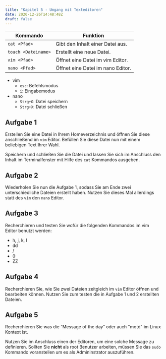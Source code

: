 ```yaml
---
title: "Kapitel 5 - Umgang mit Texteditoren"
date: 2020-12-26T14:48:48Z
draft: false
---
```


| Kommando      | Funktion      |
| ------------- | ------------- |
| `cat <Pfad>` | Gibt den Inhalt einer Datei aus. |
| `touch <Dateiname>` | Erstellt eine neue Datei. |
| `vim <Pfad>` | Öffnet eine Datei im vim Editor. |
| `nano <Pfad>` | Öffnet eine Datei im nano Editor. |

- vim
  - `esc`: Befehlsmodus
  - `i`: Eingabemodus
- nano
  - `Strg+O`: Datei speichern
  - `Strg+X`: Datei schließen

## Aufgabe 1
Erstellen Sie eine Datei in Ihrem Homeverzeichnis und öffnen Sie diese anschließend im `vim` Editor. Befüllen Sie diese Datei nun mit einem beliebigen Text Ihrer Wahl.

Speichern und schließen Sie die Datei und lassen Sie sich im Anschluss den Inhalt im Terminalfenster mit Hilfe des `cat` Kommandos ausgeben.

## Aufgabe 2
Wiederholen Sie nun die Aufgabe 1, sodass Sie am Ende zwei unterschiedliche Dateien erstellt haben. Nutzen Sie dieses Mal allerdings statt des `vim` den `nano` Editor.

## Aufgabe 3
Recherchieren und testen Sie wofür die folgenden Kommandos im vim Editor benutzt werden:

- h, j, k, l
- dd
- /
- 0
- ZZ

## Aufgabe 4
Recherchieren Sie, wie Sie zwei Dateien zeitgleich im `vim` Editor öffnen und bearbeiten können. Nutzen Sie zum testen die in Aufgabe 1 und 2 erstellten Dateien.

## Aufgabe 5
Recherchieren Sie was die “Message of the day” oder auch "motd" im Linux Kontext ist.

Nutzen Sie im Anschluss einen der Editoren, um eine solche Message zu definieren. Sollten Sie **nicht** als root Benutzer arbeiten, müssen Sie das `sudo ` Kommando voranstellen um es als Admininstrator auszuführen.
